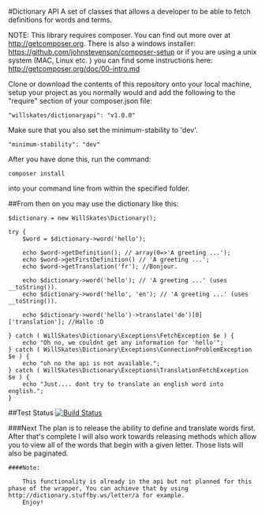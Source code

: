 #Dictionary API
A set of classes that allows a developer to be able to fetch definitions for words and terms.

NOTE:
This library requires composer. You can find out more over at http://getcomposer.org. There is also a windows installer: https://github.com/johnstevenson/composer-setup or if you are using a unix system (MAC, Linux etc. ) you can find some instructions here: http://getcomposer.org/doc/00-intro.md

Clone or download the contents of this repository onto your local machine, setup your project as you normally would and add the following to the "require" section of your composer.json file:
	
	"willskates/dictionaryapi": "v1.0.0"

Make sure that you also set the minimum-stability to 'dev'.
	
	"minimum-stability": "dev"

After you have done this, run the command:

	composer install

into your command line from within the specified folder.

##From then on you may use the dictionary like this:

	$dictionary = new WillSkates\Dictionary();

	try {
		$word = $dictionary->word('hello');

		echo $word->getDefinition(); // array(0=>'A greeting ...');
		echo $word->getFirstDefinition() // 'A greeting ...';
		echo $word->getTranslation('fr'); //Bonjour.

		echo $dictionary->word('hello'); // 'A greeting ...' (uses __toString()).
		echo $dictionary->word('hello', 'en'); // 'A greeting ...' (uses __toString()).

		echo $dictionary->word('hello')->translate('de')[0]['translation']; //Hallo :D

	} catch ( WillSkates\Dictionary\Exceptions\FetchException $e ) {
		echo "Oh no, we couldnt get any information for 'hello'";
	} catch ( WillSkates\Dictionary\Exceptions\ConnectionProblemException $e ) {
		echo "oh no the api is not available.";
	} catch ( WillSkates\Dictionary\Exceptions\TranslationFetchException $e ) {
		echo "Just.... dont try to translate an english word into english.";
	}

##Test Status
[![Build Status](https://secure.travis-ci.org/WillSkates/Dictionary-API-Wrapper.png?branch=master)](http://travis-ci.org/WillSkates/Dictionary-API-Wrapper)

###Next
	The plan is to release the ability to define and translate words first. After that's complete
	I will also work towards releasing methods which allow you to view all of the words that begin with a given letter.
	Those lists will also be paginated.

	####Note:
		
		This functionality is already in the api but not planned for this phase of the wrapper, You can achieve that by using http://dictionary.stuffby.ws/letter/a for example.
		Enjoy!